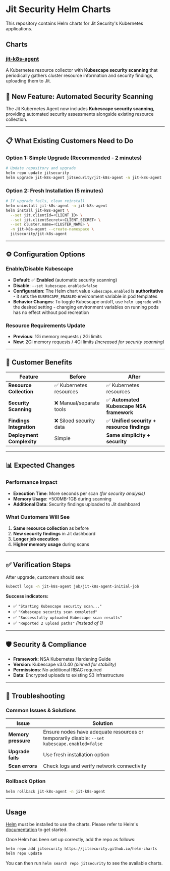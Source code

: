 # Jit Security Helm Charts

This repository contains Helm charts for Jit Security's Kubernetes applications.

## Charts

### [jit-k8s-agent](charts/jit-k8s-agent)
A Kubernetes resource collector with **Kubescape security scanning** that periodically gathers cluster resource information and security findings, uploading them to Jit.

## 🚀 **New Feature: Automated Security Scanning**

The Jit Kubernetes Agent now includes **Kubescape security scanning**, providing automated security assessments alongside existing resource collection.

---

## 📋 **What Existing Customers Need to Do**

### **Option 1: Simple Upgrade (Recommended - 2 minutes)**
```bash
# Update repository and upgrade
helm repo update jitsecurity
helm upgrade jit-k8s-agent jitsecurity/jit-k8s-agent -n jit-k8s-agent
```

### **Option 2: Fresh Installation (5 minutes)**
```bash
# If upgrade fails, clean reinstall
helm uninstall jit-k8s-agent -n jit-k8s-agent
helm install jit-k8s-agent \
  --set jit.clientId=<CLIENT_ID> \
  --set jit.clientSecret=<CLIENT_SECRET> \
  --set cluster.name=<CLUSTER_NAME> \
  -n jit-k8s-agent --create-namespace \
  jitsecurity/jit-k8s-agent
```

---

## ⚙️ **Configuration Options**

### **Enable/Disable Kubescape**
- **Default**: ✅ **Enabled** (automatic security scanning)
- **Disable**: `--set kubescape.enabled=false`
- **Configuration**: The Helm chart value `kubescape.enabled` is **authoritative** - it sets the `KUBESCAPE_ENABLED` environment variable in pod templates
- **Behavior Changes**: To toggle Kubescape on/off, use `helm upgrade` with the desired setting - changing environment variables on running pods has no effect without pod recreation

### **Resource Requirements Update**
- **Previous**: 1Gi memory requests / 2Gi limits
- **New**: 2Gi memory requests / 4Gi limits *(increased for security scanning)*

---

## 🎯 **Customer Benefits**

| Feature | Before | After |
|---------|--------|-------|
| **Resource Collection** | ✅ Kubernetes resources | ✅ Kubernetes resources |
| **Security Scanning** | ❌ Manual/separate tools | ✅ **Automated Kubescape NSA framework** |
| **Findings Integration** | ❌ Siloed security data | ✅ **Unified security + resource findings** |
| **Deployment Complexity** | Simple | **Same simplicity + security** |

---

## 📊 **Expected Changes**

### **Performance Impact**
- **Execution Time**: More seconds per scan *(for security analysis)*
- **Memory Usage**: +500MB-1GB during scanning
- **Additional Data**: Security findings uploaded to Jit dashboard

### **What Customers Will See**
1. **Same resource collection** as before
2. **New security findings** in Jit dashboard
3. **Longer job execution**
4. **Higher memory usage** during scans

---

## ✅ **Verification Steps**

After upgrade, customers should see:
```bash
kubectl logs -n jit-k8s-agent job/jit-k8s-agent-initial-job
```

**Success indicators:**
- ✅ `"Starting Kubescape security scan..."`
- ✅ `"Kubescape security scan completed"`
- ✅ `"Successfully uploaded Kubescape scan results"`
- ✅ `"Reported 2 upload paths"` *(instead of 1)*

---

## 🛡️ **Security & Compliance**

- **Framework**: NSA Kubernetes Hardening Guide
- **Version**: Kubescape v3.0.40 *(pinned for stability)*
- **Permissions**: No additional RBAC required
- **Data**: Encrypted uploads to existing S3 infrastructure

---

## 🔧 **Troubleshooting**

### **Common Issues & Solutions**

| Issue | Solution |
|-------|----------|
| **Memory pressure** | Ensure nodes have adequate resources or temporarily disable: `--set kubescape.enabled=false` |
| **Upgrade fails** | Use fresh installation option |
| **Scan errors** | Check logs and verify network connectivity |

### **Rollback Option**
```bash
helm rollback jit-k8s-agent -n jit-k8s-agent
```

---

## Usage

[Helm](https://helm.sh) must be installed to use the charts. Please refer to Helm's [documentation](https://helm.sh/docs) to get started.

Once Helm has been set up correctly, add the repo as follows:

```bash
helm repo add jitsecurity https://jitsecurity.github.io/helm-charts
helm repo update
```

You can then run `helm search repo jitsecurity` to see the available charts.